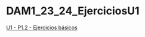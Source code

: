 # DAM1_23_24_EjerciciosU1

[U1 - P1.2 - Ejercicios básicos](https://revilofe.github.io/section1/u01/practica/PROG-U1.-Practica002/)
